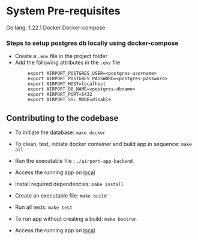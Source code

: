 # System Pre-requisites

Go lang: 1.22.1
Docker
Docker-compose

### Steps to setup postgres db locally using docker-compose

- Create a `.env` file in the project folder
- Add the following attributes in the `.env` file
```
        export AIRPORT_POSTGRES_USER=<postgres-username>
        export AIRPORT_POSTGRES_PASSWORD=<postgres-password>
        export AIRPORT_HOST=localhost
        export AIRPORT_DB_NAME=<postgres-dbname>
        export AIRPORT_PORT=5432
        export AIRPORT_SSL_MODE=disable
```
## Contributing to the codebase

- To initiate the database: `make docker`
- To clean, test, initiate docker container and build app in sequence: `make all`
- Run the executable file : `./airport-app-backend`
- Access the running app on [local](https://0.0.0.0:8080/)

- Install required dependencies: `make install`
- Create an executable file: `make build`
- Run all tests: `make test`

- To run app without creating a build: `make bootrun`
- Access the running app on [local](https://0.0.0.0:8080/)

